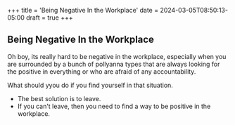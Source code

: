 +++
title = 'Being Negative In the Workplace'
date = 2024-03-05T08:50:13-05:00
draft = true
+++

## Being Negative In the Workplace

Oh boy, its really hard to be negative in the workplace, especially when you are surrounded by a bunch of pollyanna types that are always looking for the positive in everything or who are afraid of any accountability.

What should yyou do if you find yourself in that situation.

- The best solution is to leave.
- If you can't leave, then you need to find a way to be positive in the workplace.
